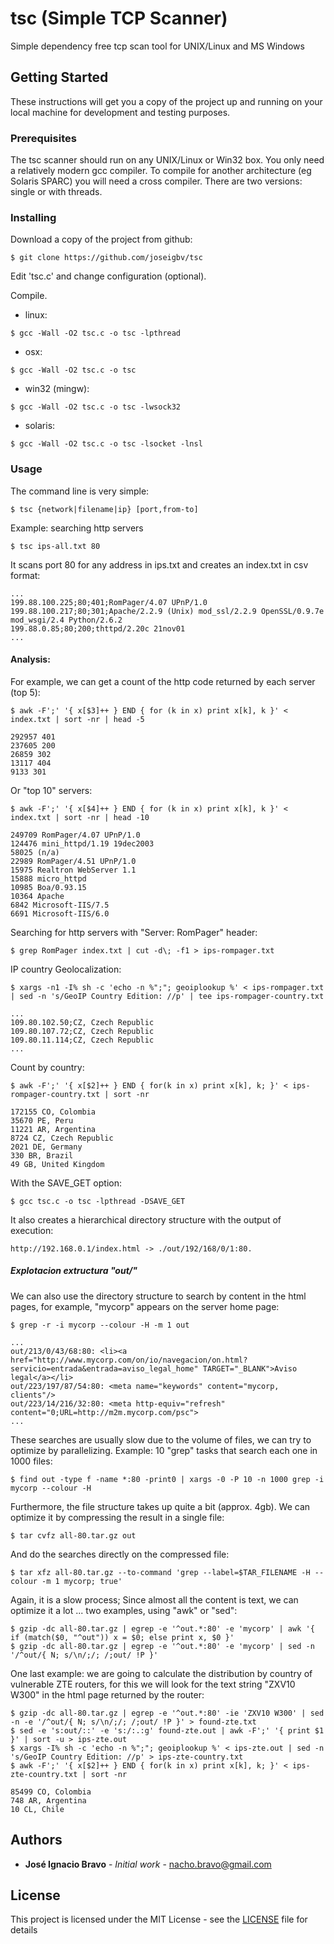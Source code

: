 # tsc (Simple TCP Scanner)
Simple dependency free tcp scan tool for UNIX/Linux and MS Windows

## Getting Started

These instructions will get you a copy of the project up and running on your local machine for development and testing purposes.

### Prerequisites

The tsc scanner should run on any UNIX/Linux or Win32 box. You only need a relatively modern gcc compiler. To compile for another architecture (eg Solaris SPARC) you will need a cross compiler. 
There are two versions: single or with threads.

### Installing

Download a copy of the project from github: 

```
$ git clone https://github.com/joseigbv/tsc
```

Edit 'tsc.c' and change configuration (optional).

Compile.

* linux: 
```
$ gcc -Wall -O2 tsc.c -o tsc -lpthread
```
* osx: 
```
$ gcc -Wall -O2 tsc.c -o tsc
```
* win32 (mingw): 
```
$ gcc -Wall -O2 tsc.c -o tsc -lwsock32
```
* solaris: 
```
$ gcc -Wall -O2 tsc.c -o tsc -lsocket -lnsl
```

### Usage 

The command line is very simple: 

```
$ tsc {network|filename|ip} [port,from-to]
```

Example: searching http servers

```
$ tsc ips-all.txt 80 
```

It scans port 80 for any address in ips.txt and creates an index.txt in csv format:

```
...
199.88.100.225;80;401;RomPager/4.07 UPnP/1.0
199.88.100.217;80;301;Apache/2.2.9 (Unix) mod_ssl/2.2.9 OpenSSL/0.9.7e mod_wsgi/2.4 Python/2.6.2
199.88.0.85;80;200;thttpd/2.20c 21nov01
...
```


#### Analysis:

For example, we can get a count of the http code returned by each server (top 5):

```
$ awk -F';' '{ x[$3]++ } END { for (k in x) print x[k], k }' <  index.txt | sort -nr | head -5

292957 401
237605 200
26859 302
13117 404
9133 301
```

Or "top 10" servers:

```
$ awk -F';' '{ x[$4]++ } END { for (k in x) print x[k], k }' <  index.txt | sort -nr | head -10

249709 RomPager/4.07 UPnP/1.0
124476 mini_httpd/1.19 19dec2003
58025 (n/a)
22989 RomPager/4.51 UPnP/1.0
15975 Realtron WebServer 1.1
15888 micro_httpd
10985 Boa/0.93.15
10364 Apache
6842 Microsoft-IIS/7.5
6691 Microsoft-IIS/6.0
```

Searching for http servers with "Server: RomPager" header:

```
$ grep RomPager index.txt | cut -d\; -f1 > ips-rompager.txt 
```

IP country Geolocalization:

```
$ xargs -n1 -I% sh -c 'echo -n %";"; geoiplookup %' < ips-rompager.txt | sed -n 's/GeoIP Country Edition: //p' | tee ips-rompager-country.txt 

...
109.80.102.50;CZ, Czech Republic
109.80.107.72;CZ, Czech Republic
109.80.11.114;CZ, Czech Republic
...
```

Count by country:

```
$ awk -F';' '{ x[$2]++ } END { for(k in x) print x[k], k; }' < ips-rompager-country.txt | sort -nr 

172155 CO, Colombia
35670 PE, Peru
11221 AR, Argentina
8724 CZ, Czech Republic
2021 DE, Germany
330 BR, Brazil
49 GB, United Kingdom
```

With the SAVE_GET option: 

```
$ gcc tsc.c -o tsc -lpthread -DSAVE_GET
```

It also creates a hierarchical directory structure with the output of execution:

```
http://192.168.0.1/index.html -> ./out/192/168/0/1:80. 
```

##### Explotacion extructura "out/" 

We can also use the directory structure to search by content in the html pages, for example, "mycorp" appears on the server home page:

```
$ grep -r -i mycorp --colour -H -m 1 out

...
out/213/0/43/68:80: <li><a href="http://www.mycorp.com/on/io/navegacion/on.html?servicio=entrada&entrada=aviso_legal_home" TARGET="_BLANK">Aviso legal</a></li>
out/223/197/87/54:80: <meta name="keywords" content="mycorp, clients"/>
out/223/14/216/32:80: <meta http-equiv="refresh" content="0;URL=http://m2m.mycorp.com/psc">
...
```

These searches are usually slow due to the volume of files, we can try to optimize by parallelizing. Example: 10 "grep" tasks that search each one in 1000 files:

```
$ find out -type f -name *:80 -print0 | xargs -0 -P 10 -n 1000 grep -i mycorp --colour -H   
```

Furthermore, the file structure takes up quite a bit (approx. 4gb). We can optimize it by compressing the result in a single file:

```
$ tar cvfz all-80.tar.gz out 
```

And do the searches directly on the compressed file:

```
$ tar xfz all-80.tar.gz --to-command 'grep --label=$TAR_FILENAME -H --colour -m 1 mycorp; true'  
```

Again, it is a slow process; Since almost all the content is text, we can optimize it a lot ... two examples, using "awk" or "sed":

```
$ gzip -dc all-80.tar.gz | egrep -e '^out.*:80' -e 'mycorp' | awk '{ if (match($0, "^out")) x = $0; else print x, $0 }'
$ gzip -dc all-80.tar.gz | egrep -e '^out.*:80' -e 'mycorp' | sed -n '/^out/{ N; s/\n/;/; /;out/ !P }' 
```

One last example: we are going to calculate the distribution by country of vulnerable ZTE routers, for this we will look for the text string "ZXV10 W300" in the html page returned by the router:

```
$ gzip -dc all-80.tar.gz | egrep -e '^out.*:80' -ie 'ZXV10 W300' | sed -n -e '/^out/{ N; s/\n/;/; /;out/ !P }' > found-zte.txt 
$ sed -e 's:out/::' -e 's:/:.:g' found-zte.out | awk -F';' '{ print $1 }' | sort -u > ips-zte.out 
$ xargs -I% sh -c 'echo -n %";"; geoiplookup %' < ips-zte.out | sed -n 's/GeoIP Country Edition: //p' > ips-zte-country.txt
$ awk -F';' '{ x[$2]++ } END { for(k in x) print x[k], k; }' < ips-zte-country.txt | sort -nr 

85499 CO, Colombia
748 AR, Argentina
10 CL, Chile
```

## Authors

* **José Ignacio Bravo** - *Initial work* - nacho.bravo@gmail.com

## License

This project is licensed under the MIT License - see the [LICENSE](LICENSE) file for details

